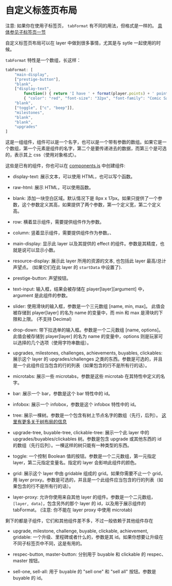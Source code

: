 # 自定义标签页布局

注意: 如果你在使用子标签页， `tabFormat` 有不同的用法，但格式是一样的。 [具体参见子标签页一节](subtabs-and-microtabs.md)

自定义标签页布局可以在 layer 中做到很多事情，尤其是与 sytle 一起使用的时候。

`tabFormat` 特性是一个数组，长这样：

```js
tabFormat: [
    "main-display",
    ["prestige-button"],
    "blank",
    ["display-text",
        function() { return 'I have ' + format(player.points) + ' pointy points!' },
        { "color": "red", "font-size": "32px", "font-family": "Comic Sans MS" }],
    "blank",
    ["toggle", ["c", "beep"]],
    "milestones",
    "blank",
    "blank",
    "upgrades"
]
```

这是一组组件，组件可以是一个名字，也可以是一个带有参数的数组。如果它是一个数组，第一个元素是组件的名字，第二个是要传递进去的数据，而第三个是可选的，表示其上 css（使用对象格式）。

这些是已有的组件，你也可以在 [components.js](/js/components.js) 中创建组件:

- display-text: 展示文本，可以使用 HTML，也可以写个函数。

- raw-html: 展示 HTML，可以使用函数。

- blank: 添加一块空白区域。默认情况下是 8px x 17px。如果只提供了一个参数，这个参数定义其高，如果提供了两个参数，第一个定义宽，第二个定义高。

- row: 横着显示组件，需要提供组件作为参数。

- column: 竖着显示组件，需要提供组件作为参数。、

- main-display: 显示此 layer 以及其提供的 effect 的组件。参数是其精度，也就是说可以显示小数。

- resource-display: 展示此 layer 所用的资源的文本, 也包括此 layer 最高/总计声望点。 (如果它们在此 layer 的 `startData` 中设置了).

- prestige-button: 声望按钮。

- text-input: 输入框，结果会被存储在 player[layer][argument] 中，argument 是此组件的参数。

- slider: 使用滑块的输入框，参数是一个三元数组 [name, min, max]。
    此值会被存储到 player[layer] 的名为 name 的变量中，而 min 和 max 是滑块的下限和上限。
    (不支持 Decimal)

- drop-down: 带下拉选单的输入框。参数是一个二元数组 [name, options]。
    此值会被存储到 player[layer] 的名为 name 的变量中，options 则是玩家可以选择的几个选项（使用字符串数组）。

- upgrades, milestones, challenges, achievements, buyables, clickables: 展示这个 layer 的 upgrades/challenges 之类的东西。参数是可选的，并且是一个此组件应当包含的行的列表（如果包含的行不是所有行的话）。

- microtabs: 展示一些 microtabs，参数是这些 microtab 在其特性中定义的名字。

- bar: 展示一个 bar，参数是这个 bar 特性中的 id。

- infobox: 展示一个 infobox，参数是这个 infobox 特性中的 id。

- tree: 展示一棵树。参数是一个包含有树上节点名字的数组（先行，后列）。
    [这里有更多关于树布局的信息](trees-and-tree-customization.md)

- upgrade-tree, buyable-tree, clickable-tree: 展示一个此 layer 中的 upgrades/buyables/clickables 树。参数是包含 upgrade 或其他东西的 id 的数组（先行后列）。一棵这样的树只能有一种类型的东西。

- toggle: 一个控制 Boolean 值的按钮。参数是一个二元数组，第一元指定 layer，第二元指定变量名。指定的 layer 会影响此组件的颜色。

- grid: 展示这个 layer 中由 gridable 组成的 grid。如果你需要不止一个 grid，用 layer proxy。参数是可选的，并且是一个此组件应当包含的行的列表（如果包含的行不是所有行的话）。 

- layer-proxy: 允许你使用来自其他 layer 的组件。参数是一个二元数组，`[layer, data]`，包含另外的那个 layer 的 id，以及用于展示组件的 tabFormat。
    (注意: 你不能在 layer proxy 中使用 microtab)


剩下的都是子组件，它们和其他组件差不多，不过一般依赖于其他组件存在

- upgrade, milestone, challenge, buyable, clickable, achievement, gridable: 一个升级、里程碑或者什么的，参数是其 id。如果你想要让升级在不同子标签页中不同，这是有用的。

- respec-button, master-button: 分别用于 buyable 和 clickable 的 respec、master 按钮。

- sell-one, sell-all: 用于 buyable 的 "sell one" 和 "sell all" 按钮。参数是 buyable 的 id。
